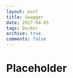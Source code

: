 ```yaml
---
layout: post
title: Swagger
date: 2017-04-05
tags: Docker 
archive: true
comments: false
---
```


# Placeholder